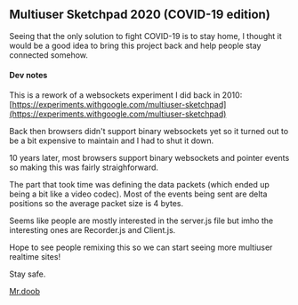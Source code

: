 ## Multiuser Sketchpad 2020 (COVID-19 edition)

Seeing that the only solution to fight COVID-19 is to stay home, I thought it would be a good idea to bring this project back and help people stay connected somehow.

#### Dev notes

This is a rework of a websockets experiment I did back in 2010:
[https://experiments.withgoogle.com/multiuser-sketchpad](https://experiments.withgoogle.com/multiuser-sketchpad)

Back then browsers didn't support binary websockets yet so it turned out to be a bit expensive to maintain and I had to shut it down.

10 years later, most browsers support binary websockets and pointer events so making this was fairly straighforward.

The part that took time was defining the data packets (which ended up being a bit like a video codec). Most of the events being sent are delta positions so the average packet size is 4 bytes.

Seems like people are mostly interested in the server.js file but imho the interesting ones are Recorder.js and Client.js.

Hope to see people remixing this so we can start seeing more multiuser realtime sites!

Stay safe.

[Mr.doob](https://mrdoob.com/)
